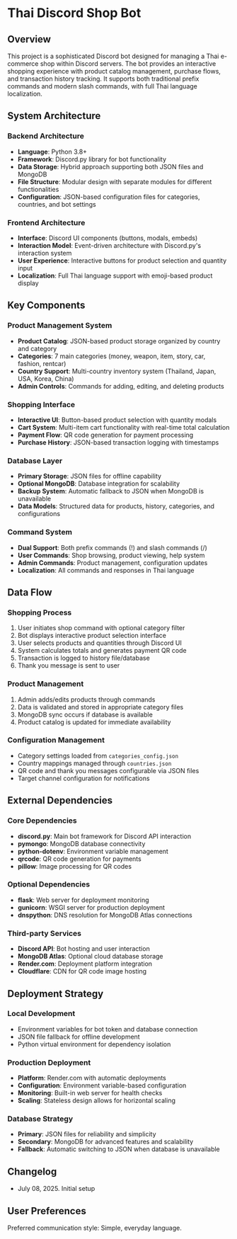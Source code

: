 # Thai Discord Shop Bot

## Overview

This project is a sophisticated Discord bot designed for managing a Thai e-commerce shop within Discord servers. The bot provides an interactive shopping experience with product catalog management, purchase flows, and transaction history tracking. It supports both traditional prefix commands and modern slash commands, with full Thai language localization.

## System Architecture

### Backend Architecture
- **Language**: Python 3.8+
- **Framework**: Discord.py library for bot functionality
- **Data Storage**: Hybrid approach supporting both JSON files and MongoDB
- **File Structure**: Modular design with separate modules for different functionalities
- **Configuration**: JSON-based configuration files for categories, countries, and bot settings

### Frontend Architecture
- **Interface**: Discord UI components (buttons, modals, embeds)
- **Interaction Model**: Event-driven architecture with Discord.py's interaction system
- **User Experience**: Interactive buttons for product selection and quantity input
- **Localization**: Full Thai language support with emoji-based product display

## Key Components

### Product Management System
- **Product Catalog**: JSON-based product storage organized by country and category
- **Categories**: 7 main categories (money, weapon, item, story, car, fashion, rentcar)
- **Country Support**: Multi-country inventory system (Thailand, Japan, USA, Korea, China)
- **Admin Controls**: Commands for adding, editing, and deleting products

### Shopping Interface
- **Interactive UI**: Button-based product selection with quantity modals
- **Cart System**: Multi-item cart functionality with real-time total calculation
- **Payment Flow**: QR code generation for payment processing
- **Purchase History**: JSON-based transaction logging with timestamps

### Database Layer
- **Primary Storage**: JSON files for offline capability
- **Optional MongoDB**: Database integration for scalability
- **Backup System**: Automatic fallback to JSON when MongoDB is unavailable
- **Data Models**: Structured data for products, history, categories, and configurations

### Command System
- **Dual Support**: Both prefix commands (!) and slash commands (/)
- **User Commands**: Shop browsing, product viewing, help system
- **Admin Commands**: Product management, configuration updates
- **Localization**: All commands and responses in Thai language

## Data Flow

### Shopping Process
1. User initiates shop command with optional category filter
2. Bot displays interactive product selection interface
3. User selects products and quantities through Discord UI
4. System calculates totals and generates payment QR code
5. Transaction is logged to history file/database
6. Thank you message is sent to user

### Product Management
1. Admin adds/edits products through commands
2. Data is validated and stored in appropriate category files
3. MongoDB sync occurs if database is available
4. Product catalog is updated for immediate availability

### Configuration Management
- Category settings loaded from `categories_config.json`
- Country mappings managed through `countries.json`
- QR code and thank you messages configurable via JSON files
- Target channel configuration for notifications

## External Dependencies

### Core Dependencies
- **discord.py**: Main bot framework for Discord API interaction
- **pymongo**: MongoDB database connectivity
- **python-dotenv**: Environment variable management
- **qrcode**: QR code generation for payments
- **pillow**: Image processing for QR codes

### Optional Dependencies
- **flask**: Web server for deployment monitoring
- **gunicorn**: WSGI server for production deployment
- **dnspython**: DNS resolution for MongoDB Atlas connections

### Third-party Services
- **Discord API**: Bot hosting and user interaction
- **MongoDB Atlas**: Optional cloud database storage
- **Render.com**: Deployment platform integration
- **Cloudflare**: CDN for QR code image hosting

## Deployment Strategy

### Local Development
- Environment variables for bot token and database connection
- JSON file fallback for offline development
- Python virtual environment for dependency isolation

### Production Deployment
- **Platform**: Render.com with automatic deployments
- **Configuration**: Environment variable-based configuration
- **Monitoring**: Built-in web server for health checks
- **Scaling**: Stateless design allows for horizontal scaling

### Database Strategy
- **Primary**: JSON files for reliability and simplicity
- **Secondary**: MongoDB for advanced features and scalability
- **Fallback**: Automatic switching to JSON when database is unavailable

## Changelog

- July 08, 2025. Initial setup

## User Preferences

Preferred communication style: Simple, everyday language.